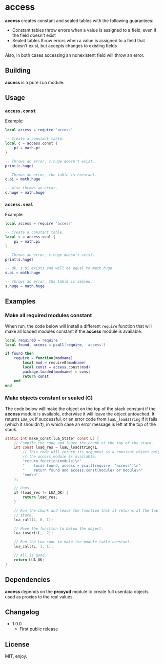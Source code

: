 # access

**access** creates constant and sealed tables with the following guarantees:

* Constant tables throw errors when a value is assigned to a field, even if the field doesn't exist
* Sealed tables throw errors when a value is assigned to a field that doesn't exist, but accepts changes to existing fields

Also, in both cases accessing an nonexistent field will throw an error.

## Building

**access** is a pure Lua module.

## Usage

### `access.const`

Example:

```lua
local access = require 'access'

-- Create a constant table.
local c = access.const {
    pi = math.pi
}

-- Throws an error, c.huge doesn't exist.
print(c.huge)

-- Throws an error, the table is constant.
c.pi = math.huge

-- Also throws an error.
c.huge = math.huge
```

### `access.seal`

Example:

```lua
local access = require 'access'

-- Create a constant table.
local s = access.seal {
    pi = math.pi
}

-- Throws an error, c.huge doesn't exist.
print(s.huge)

-- Ok, s.pi exists and will be equal to math.huge.
s.pi = math.huge

-- Throws an error, the table is sealed.
s.huge = math.huge
```

## Examples

### Make all required modules constant

When run, the code below will install a different `require` function that will make all loaded modules constant if the **access** module is available.

```lua
local require0 = require
local found, access = pcall(require, 'access')

if found then
    require = function(modname)
        local mod = require0(modname)
        local const = access.const(mod)
        package.loaded[modname] = const
        return const
    end
end
```

### Make objects constant or sealed (C)

The code below will make the object on the top of the stack constant if the **access** module is available, otherwise it will leave the object untouched. It returns `LUA_OK` if successful, or an error code from `luaL_loadstring` if it fails (which it shouldn't), in which case an error message is left at the top of the stack.

```c
static int make_const(lua_State* const L) {
    // Compile the code and leave the chunk at the top of the stack.
    int const load_res = luaL_loadstring(L,
        // This code will return its argument as a constant object only if
        // the access module is available.
        "return function(module)\n"
        "    local found, access = pcall(require, 'access')\n"
        "    return found and access.const(module) or module\n"
        "end\n"
    );

    // Oops.
    if (load_res != LUA_OK) {
        return load_res;
    }

    // Run the chunk and leave the function that it returns at the top of the
    // stack.
    lua_call(L, 0, 1);

    // Move the function to below the object.
    lua_insert(L, -2);

    // Run the Lua code to make the module table constant.
    lua_call(L, 1, 1);

    // All is good.
    return LUA_OK;
}
```

## Dependencies

**access** depends on the **proxyud** module to create full userdata objects used as proxies to the real values.

## Changelog

* 1.0.0
  * First public release

## License

MIT, enjoy.
